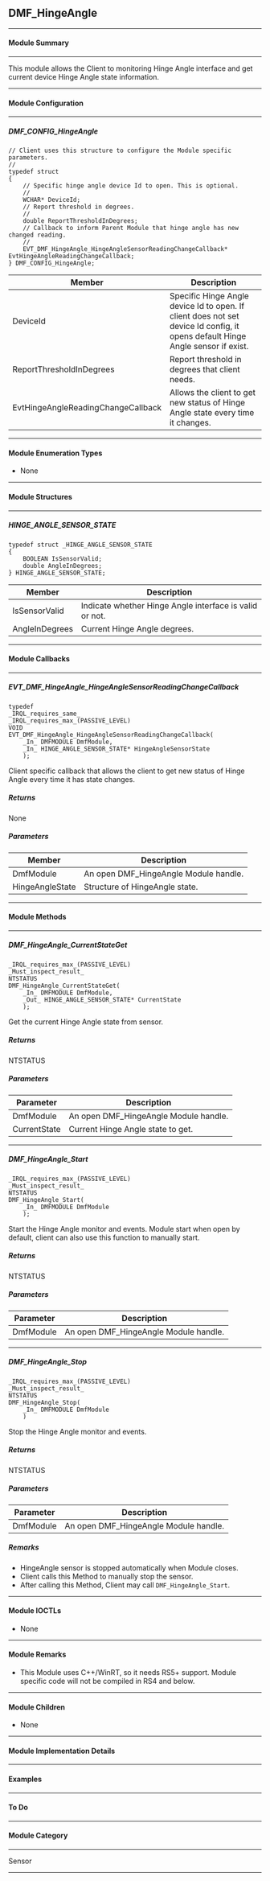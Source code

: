 ## DMF_HingeAngle

-----------------------------------------------------------------------------------------------------------------------------------

#### Module Summary

-----------------------------------------------------------------------------------------------------------------------------------

This module allows the Client to monitoring Hinge Angle interface and get current device Hinge Angle state information.

-----------------------------------------------------------------------------------------------------------------------------------

#### Module Configuration

-----------------------------------------------------------------------------------------------------------------------------------
##### DMF_CONFIG_HingeAngle
````
// Client uses this structure to configure the Module specific parameters.
//
typedef struct
{
    // Specific hinge angle device Id to open. This is optional.
    //
    WCHAR* DeviceId;
    // Report threshold in degrees.
    //
    double ReportThresholdInDegrees;
    // Callback to inform Parent Module that hinge angle has new changed reading.
    //
    EVT_DMF_HingeAngle_HingeAngleSensorReadingChangeCallback* EvtHingeAngleReadingChangeCallback;
} DMF_CONFIG_HingeAngle;
````
Member | Description
----|----
DeviceId | Specific Hinge Angle device Id to open. If client does not set device Id config, it opens default Hinge Angle sensor if exist.
ReportThresholdInDegrees | Report threshold in degrees that client needs.
EvtHingeAngleReadingChangeCallback | Allows the client to get new status of Hinge Angle state every time it changes.

-----------------------------------------------------------------------------------------------------------------------------------

#### Module Enumeration Types

* None

-----------------------------------------------------------------------------------------------------------------------------------

#### Module Structures

-----------------------------------------------------------------------------------------------------------------------------------

##### HINGE_ANGLE_SENSOR_STATE
````
typedef struct _HINGE_ANGLE_SENSOR_STATE
{
    BOOLEAN IsSensorValid;
    double AngleInDegrees;
} HINGE_ANGLE_SENSOR_STATE;
````
Member | Description
----|----
IsSensorValid | Indicate whether Hinge Angle interface is valid or not.
AngleInDegrees | Current Hinge Angle degrees.

-----------------------------------------------------------------------------------------------------------------------------------

#### Module Callbacks

-----------------------------------------------------------------------------------------------------------------------------------

##### EVT_DMF_HingeAngle_HingeAngleSensorReadingChangeCallback
````
typedef
_IRQL_requires_same_
_IRQL_requires_max_(PASSIVE_LEVEL)
VOID
EVT_DMF_HingeAngle_HingeAngleSensorReadingChangeCallback(
    _In_ DMFMODULE DmfModule,
    _In_ HINGE_ANGLE_SENSOR_STATE* HingeAngleSensorState
    );
````

Client specific callback that allows the client to get new status of Hinge Angle every time it has state changes.

##### Returns

None

##### Parameters
Member | Description
----|----
DmfModule | An open DMF_HingeAngle Module handle.
HingeAngleState | Structure of HingeAngle state.

-----------------------------------------------------------------------------------------------------------------------------------

#### Module Methods

-----------------------------------------------------------------------------------------------------------------------------------

##### DMF_HingeAngle_CurrentStateGet

````
_IRQL_requires_max_(PASSIVE_LEVEL)
_Must_inspect_result_
NTSTATUS
DMF_HingeAngle_CurrentStateGet(
    _In_ DMFMODULE DmfModule,
    _Out_ HINGE_ANGLE_SENSOR_STATE* CurrentState
    );
````

Get the current Hinge Angle state from sensor.

##### Returns

NTSTATUS

##### Parameters
Parameter | Description
----|----
DmfModule | An open DMF_HingeAngle Module handle.
CurrentState | Current Hinge Angle state to get.

-----------------------------------------------------------------------------------------------------------------------------------

##### DMF_HingeAngle_Start

````
_IRQL_requires_max_(PASSIVE_LEVEL)
_Must_inspect_result_
NTSTATUS
DMF_HingeAngle_Start(
    _In_ DMFMODULE DmfModule
    );
````

Start the Hinge Angle monitor and events. Module start when open by default, client can also use this function to manually start.

##### Returns

NTSTATUS

##### Parameters
Parameter | Description
----|----
DmfModule | An open DMF_HingeAngle Module handle.

-----------------------------------------------------------------------------------------------------------------------------------

##### DMF_HingeAngle_Stop

````
_IRQL_requires_max_(PASSIVE_LEVEL)
_Must_inspect_result_
NTSTATUS
DMF_HingeAngle_Stop(
    _In_ DMFMODULE DmfModule
    )
````

Stop the Hinge Angle monitor and events.

##### Returns

NTSTATUS

##### Parameters
Parameter | Description
----|----
DmfModule | An open DMF_HingeAngle Module handle.

##### Remarks

* HingeAngle sensor is stopped automatically when Module closes.
* Client calls this Method to manually stop the sensor.
* After calling this Method, Client may call `DMF_HingeAngle_Start`.

-----------------------------------------------------------------------------------------------------------------------------------

#### Module IOCTLs

* None

-----------------------------------------------------------------------------------------------------------------------------------

#### Module Remarks

* This Module uses C++/WinRT, so it needs RS5+ support. Module specific code will not be compiled in RS4 and below.

-----------------------------------------------------------------------------------------------------------------------------------

#### Module Children

* None

-----------------------------------------------------------------------------------------------------------------------------------

#### Module Implementation Details

-----------------------------------------------------------------------------------------------------------------------------------

#### Examples

-----------------------------------------------------------------------------------------------------------------------------------

#### To Do

-----------------------------------------------------------------------------------------------------------------------------------

#### Module Category

-----------------------------------------------------------------------------------------------------------------------------------

Sensor

-----------------------------------------------------------------------------------------------------------------------------------

